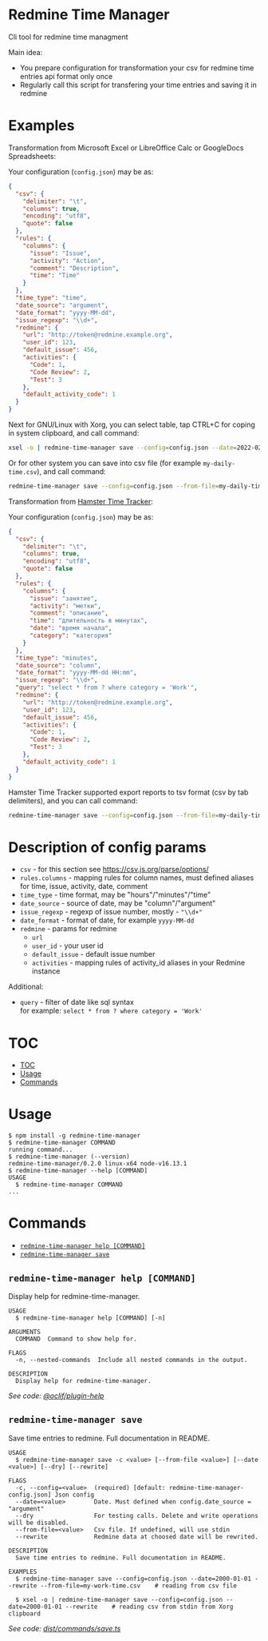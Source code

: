 Redmine Time Manager
====================

Cli tool for redmine time managment

Main idea:

* You prepare configuration for transformation your csv for redmine time entries api format only once
* Regularly call this script for transfering your time entries and saving it in redmine

Examples
========

Transformation from Microsoft Excel or LibreOffice Calc or GoogleDocs Spreadsheets:

Your configuration (`config.json`) may be as:

```json
{
  "csv": {
    "delimiter": "\t",
    "columns": true,
    "encoding": "utf8",
    "quote": false
  },
  "rules": {
    "columns": {
      "issue": "Issue",
      "activity": "Action",
      "comment": "Description",
      "time": "Time"
    }
  },
  "time_type": "time",
  "date_source": "argument",
  "date_format": "yyyy-MM-dd",
  "issue_regexp": "\\d+",
  "redmine": {
    "url": "http://token@redmine.example.org",
    "user_id": 123,
    "default_issue": 456,
    "activities": {
      "Code": 1,
      "Code Review": 2,
      "Test": 3
    },
    "default_activity_code": 1
  }
}
```

Next for GNU/Linux with Xorg, you can select table, tap CTRL+C for coping in system clipboard, and call command:

```bash
xsel -o | redmine-time-manager save --config=config.json --date=2022-02-01 --rewrite
```

Or for other system you can save into csv file (for example `my-daily-time.csv`), and call command:

```bash
redmine-time-manager save --config=config.json --from-file=my-daily-time.csv --date=2022-02-01
```

Transformation from [Hamster Time Tracker](https://github.com/projecthamster/hamster):

Your configuration (`config.json`) may be as:

```json
{
  "csv": {
    "delimiter": "\t",
    "columns": true,
    "encoding": "utf8",
    "quote": false
  },
  "rules": {
    "columns": {
      "issue": "занятие",
      "activity": "метки",
      "comment": "описание",
      "time": "длительность в минутах",
      "date": "время начала",
      "category": "категория"
    }
  },
  "time_type": "minutes",
  "date_source": "column",
  "date_format": "yyyy-MM-dd HH:mm",
  "issue_regexp": "\\d+",
  "query": "select * from ? where category = 'Work'",
  "redmine": {
    "url": "http://token@redmine.example.org",
    "user_id": 123,
    "default_issue": 456,
    "activities": {
      "Code": 1,
      "Code Review": 2,
      "Test": 3
    },
    "default_activity_code": 1
  }
}
```

Hamster Time Tracker supported export reports to tsv format (csv by tab delimiters), and you can call command:

```bash
redmine-time-manager save --config=config.json --from-file=my-daily-time.tsv
```

Description of config params
============================

* `csv` - for this section see https://csv.js.org/parse/options/
* `rules.columns` - mapping rules for column names, must defined aliases for time, issue, activity, date, comment
* `time_type` - time format, may be "hours"/"minutes"/"time"
* `date_source` - source of date, may be "column"/"argument"
* `issue_regexp` - regexp of issue number, mostly - `"\\d+"`
* `date_format` - format of date, for example `yyyy-MM-dd`
* `redmine` - params for redmine
  * `url`
  * `user_id` - your user id
  * `default_issue` - default issue number
  * `activities` - mapping rules of activity_id aliases in your Redmine instance

Additional:

* `query` - filter of date like sql syntax \
  for example: `select * from ? where category = 'Work'`

# TOC

<!-- toc -->
* [TOC](#toc)
* [Usage](#usage)
* [Commands](#commands)
<!-- tocstop -->
# Usage
<!-- usage -->
```sh-session
$ npm install -g redmine-time-manager
$ redmine-time-manager COMMAND
running command...
$ redmine-time-manager (--version)
redmine-time-manager/0.2.0 linux-x64 node-v16.13.1
$ redmine-time-manager --help [COMMAND]
USAGE
  $ redmine-time-manager COMMAND
...
```
<!-- usagestop -->
# Commands
<!-- commands -->
* [`redmine-time-manager help [COMMAND]`](#redmine-time-manager-help-command)
* [`redmine-time-manager save`](#redmine-time-manager-save)

## `redmine-time-manager help [COMMAND]`

Display help for redmine-time-manager.

```
USAGE
  $ redmine-time-manager help [COMMAND] [-n]

ARGUMENTS
  COMMAND  Command to show help for.

FLAGS
  -n, --nested-commands  Include all nested commands in the output.

DESCRIPTION
  Display help for redmine-time-manager.
```

_See code: [@oclif/plugin-help](https://github.com/oclif/plugin-help/blob/v5.1.10/src/commands/help.ts)_

## `redmine-time-manager save`

Save time entries to redmine. Full documentation in README.

```
USAGE
  $ redmine-time-manager save -c <value> [--from-file <value>] [--date <value>] [--dry] [--rewrite]

FLAGS
  -c, --config=<value>  (required) [default: redmine-time-manager-config.json] Json config
  --date=<value>        Date. Must defined when config.date_source = "argument"
  --dry                 For testing calls. Delete and write operations will be disabled.
  --from-file=<value>   Csv file. If undefined, will use stdin
  --rewrite             Redmine data at choosed date will be rewrited.

DESCRIPTION
  Save time entries to redmine. Full documentation in README.

EXAMPLES
  $ redmine-time-manager save --config=config.json --date=2000-01-01 --rewrite --from-file=my-work-time.csv    # reading from csv file

  $ xsel -o | redmine-time-manager save --config=config.json --date=2000-01-01 --rewrite    # reading csv from stdin from Xorg clipboard
```

_See code: [dist/commands/save.ts](https://github.com/pavel-g/redmine-time-manager-cli/blob/v0.2.0/dist/commands/save.ts)_
<!-- commandsstop -->
